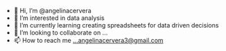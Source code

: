 - 👋 Hi, I’m @angelinacervera
- 👀 I’m interested in data analysis
- 🌱 I’m currently learning creating spreadsheets for data driven decisions
- 💞️ I’m looking to collaborate on ...
- 📫 How to reach me ...angelinacervera3@gmail.com

<!---
angelinacervera/angelinacervera is a ✨ special ✨ repository because its `README.md` (this file) appears on your GitHub profile.
You can click the Preview link to take a look at your changes.
--->
